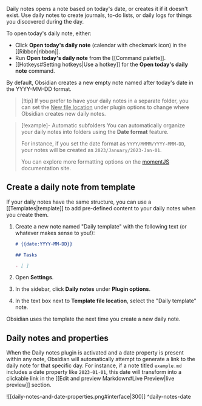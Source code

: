 Daily notes opens a note based on today's date, or creates it if it doesn't exist. Use daily notes to create journals, to-do lists, or daily logs for things you discovered during the day.

To open today's daily note, either:

- Click **Open today's daily note** (calendar with checkmark icon) in the [[Ribbon|ribbon]].
- Run **Open today's daily note** from the [[Command palette]].
- [[Hotkeys#Setting hotkeys|Use a hotkey]] for the **Open today's daily note** command.

By default, Obsidian creates a new empty note named after today's date in the YYYY-MM-DD format.

> [!tip] If you prefer to have your daily notes in a separate folder, you can set the <u>New file location</u> under plugin options to change where Obsidian creates new daily notes.

> [!example]- Automatic subfolders
> You can automatically organize your daily notes into folders using the **Date format** feature.
> 
> For instance, if you set the date format as `YYYY/MMMM/YYYY-MMM-DD`, your notes will be created as `2023/January/2023-Jan-01`. 
> 
> You can explore more formatting options on the [momentJS](https://momentjs.com/docs/#/displaying/format/) documentation site.

## Create a daily note from template

If your daily notes have the same structure, you can use a [[Templates|template]] to add pre-defined content to your daily notes when you create them.

1. Create a new note named "Daily template" with the following text (or whatever makes sense to you!):

   ```md
   # {{date:YYYY-MM-DD}}

   ## Tasks

   - [ ]
   ```

2. Open **Settings**.
3. In the sidebar, click **Daily notes** under **Plugin options**.
4. In the text box next to **Template file location**, select the "Daily template" note.

Obsidian uses the template the next time you create a new daily note.

## Daily notes and properties

When the Daily notes plugin is activated and a date property is present within any note, Obsidian will automatically attempt to generate a link to the daily note for that specific day. For instance, if a note titled `example.md` includes a date property like `2023-01-01`, this date will transform into a clickable link in the [[Edit and preview Markdown#Live Preview|live preview]] section.

![[daily-notes-and-date-properties.png#interface|300]]
^daily-notes-date

